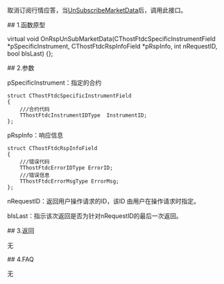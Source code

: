 <p>取消订阅行情应答，当<a href="../../CTHOSTFTDCMDAPI/UNSUBSCRIBEMARKETDATA/">UnSubscribeMarketData</a>后，调用此接口。</p>
<span class="anchor" id="88ec11dd-095d-4062-ae3b-cdc865ed9f08"></span>
## 1.函数原型
<p>virtual void OnRspUnSubMarketData(CThostFtdcSpecificInstrumentField *pSpecificInstrument, CThostFtdcRspInfoField *pRspInfo, int nRequestID, bool bIsLast) {};</p>
<span class="anchor" id="0c75e3e9-03a8-4d6d-bd38-d38781c11b05"></span>
## 2.参数
<p>pSpecificInstrument：指定的合约</p>
<pre><code>struct CThostFtdcSpecificInstrumentField
{
    ///合约代码
    TThostFtdcInstrumentIDType  InstrumentID;
};
</code></pre>
<p>pRspInfo：响应信息</p>
<pre><code>struct CThostFtdcRspInfoField
{
    ///错误代码
    TThostFtdcErrorIDType ErrorID;
    ///错误信息
    TThostFtdcErrorMsgType ErrorMsg;
};
</code></pre>
<p>nRequestID：返回用户操作请求的ID，该ID 由用户在操作请求时指定。</p>
<p>bIsLast：指示该次返回是否为针对nRequestID的最后一次返回。</p>
<span class="anchor" id="453363c3-34fb-4e68-921c-3b3634ca919a"></span>
## 3.返回
<p>无</p>
<span class="anchor" id="f3b2ee4b-99bf-49ee-9808-8e9a3b7370ba"></span>
## 4.FAQ
<p>无</p>
